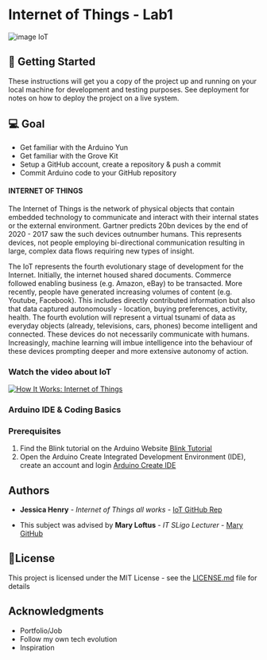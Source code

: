 # Internet of Things -  Lab1

![image IoT](https://github.com/henry-jessica/IoT_Project/blob/main/IoTS.png)


## 🚀 Getting Started

These instructions will get you a copy of the project up and running on your local machine for development and testing purposes. See deployment for notes on how to deploy the project on a live system.


## 💻 Goal 
 * Get familiar with the Arduino Yun 
 * Get familiar with the Grove Kit
 * Setup a GitHub account, create a repository & push a commit
* Commit Arduino code to your GitHub repository


#### INTERNET OF THINGS

The Internet of Things is the network of physical objects that contain embedded technology to communicate and interact with their internal states or the external environment. Gartner predicts 20bn devices by the end of 2020 - 2017 saw the such devices outnumber humans. This represents devices, not people employing bi-directional communication resulting in large, complex data flows requiring new types of insight.

The IoT represents the fourth evolutionary stage of development for the Internet. Initially, the internet housed shared documents. Commerce followed enabling business 
(e.g. Amazon, eBay) to be transacted. More recently, people have generated increasing volumes of content (e.g. Youtube, Facebook). This includes directly contributed information but also that data captured autonomously - location, buying preferences, activity, health. The fourth evolution will represent a virtual tsunami of data as everyday objects (already, televisions, cars, phones) become intelligent and connected. These devices do not necessarily communicate with humans. Increasingly, machine learning will imbue intelligence into the behaviour of these devices prompting deeper and more extensive autonomy of action.

### Watch the video about IoT

[![How It Works: Internet of Things](http://img.youtube.com/vi/QSIPNhOiMoE/0.jpg)](http://www.youtube.com/watch?v=QSIPNhOiMoE "more about")


### Arduino IDE & Coding Basics

### Prerequisites
 1.	Find the Blink tutorial on the Arduino Website [Blink Tutorial](https://www.arduino.cc/en/Tutorial/BuiltInExamples/Blink) 
 2.	Open the Arduino Create Integrated Development Environment (IDE), create an account and login [Arduino Create IDE](https://create.arduino.cc/editor)


## Authors

* **Jessica Henry** - *Internet of Things all works* - [IoT GitHub Rep](https://github.com/henry-jessica)

* This subject was advised by **Mary Loftus** -  *IT SLigo Lecturer* - [Mary GitHub](https://github.com/marloft)  


## 📝License

This project is licensed under the MIT License - see the [LICENSE.md](LICENSE.md) file for details

## Acknowledgments

* Portfolio/Job 
* Follow my own tech evolution 
* Inspiration





